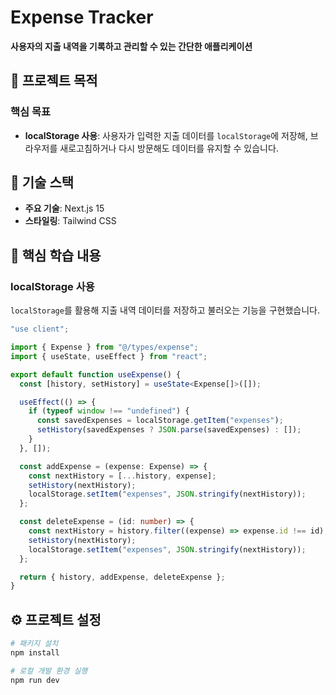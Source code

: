 # Expense Tracker

**사용자의 지출 내역을 기록하고 관리할 수 있는 간단한 애플리케이션**

## 🎯 **프로젝트 목적**

### **핵심 목표**

- **localStorage 사용**: 사용자가 입력한 지출 데이터를 `localStorage`에 저장해, 브라우저를 새로고침하거나 다시 방문해도 데이터를 유지할 수 있습니다.

## 🔨 **기술 스택**

- **주요 기술**: Next.js 15
- **스타일링**: Tailwind CSS

## 📝 **핵심 학습 내용**

### localStorage 사용

`localStorage`를 활용해 지출 내역 데이터를 저장하고 불러오는 기능을 구현했습니다.

```typescript
"use client";

import { Expense } from "@/types/expense";
import { useState, useEffect } from "react";

export default function useExpense() {
  const [history, setHistory] = useState<Expense[]>([]);

  useEffect(() => {
    if (typeof window !== "undefined") {
      const savedExpenses = localStorage.getItem("expenses");
      setHistory(savedExpenses ? JSON.parse(savedExpenses) : []);
    }
  }, []);

  const addExpense = (expense: Expense) => {
    const nextHistory = [...history, expense];
    setHistory(nextHistory);
    localStorage.setItem("expenses", JSON.stringify(nextHistory));
  };

  const deleteExpense = (id: number) => {
    const nextHistory = history.filter((expense) => expense.id !== id);
    setHistory(nextHistory);
    localStorage.setItem("expenses", JSON.stringify(nextHistory));
  };

  return { history, addExpense, deleteExpense };
}
```

## ⚙️ **프로젝트 설정**

```bash
# 패키지 설치
npm install

# 로컬 개발 환경 실행
npm run dev
```

